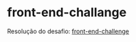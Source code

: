 # front-end-challange
Resolução do desafio: [front-end-challenge](https://github.com/hashlab/hiring/blob/master/challenges/pt-br/front-challenge.md)
